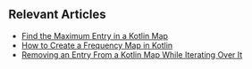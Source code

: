 ## Relevant Articles
- [Find the Maximum Entry in a Kotlin Map](https://www.baeldung.com/kotlin/map-max-entry)
- [How to Create a Frequency Map in Kotlin](https://www.baeldung.com/kotlin/frequency-map)
- [Removing an Entry From a Kotlin Map While Iterating Over It](https://www.baeldung.com/kotlin/map-remove-while-iterating)
